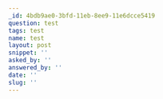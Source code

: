 ```yaml
---
_id: 4bdb9ae0-3bfd-11eb-8ee9-11e6dcce5419
question: test
tags: test
name: test
layout: post
snippet: ''
asked_by: ''
answered_by: ''
date: ''
slug: ''
---
```


